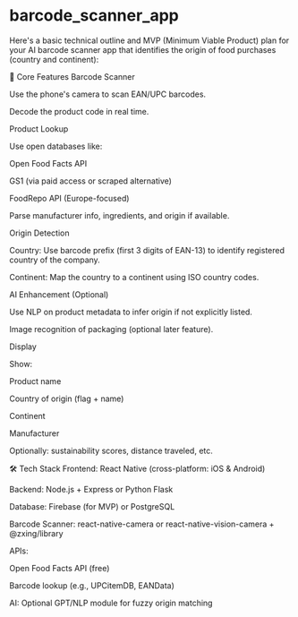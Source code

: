 # barcode_scanner_app



Here's a basic technical outline and MVP (Minimum Viable Product) plan for your AI barcode scanner app that identifies the origin of food purchases (country and continent):

🧠 Core Features
Barcode Scanner

Use the phone's camera to scan EAN/UPC barcodes.

Decode the product code in real time.

Product Lookup

Use open databases like:

Open Food Facts API

GS1 (via paid access or scraped alternative)

FoodRepo API (Europe-focused)

Parse manufacturer info, ingredients, and origin if available.

Origin Detection

Country: Use barcode prefix (first 3 digits of EAN-13) to identify registered country of the company.

Continent: Map the country to a continent using ISO country codes.

AI Enhancement (Optional)

Use NLP on product metadata to infer origin if not explicitly listed.

Image recognition of packaging (optional later feature).

Display

Show:

Product name

Country of origin (flag + name)

Continent

Manufacturer

Optionally: sustainability scores, distance traveled, etc.

🛠️ Tech Stack
Frontend: React Native (cross-platform: iOS & Android)

Backend: Node.js + Express or Python Flask

Database: Firebase (for MVP) or PostgreSQL

Barcode Scanner: react-native-camera or react-native-vision-camera + @zxing/library

APIs:

Open Food Facts API (free)

Barcode lookup (e.g., UPCitemDB, EANData)

AI: Optional GPT/NLP module for fuzzy origin matching
